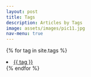 ```yaml
---
layout: post
title: Tags
description: Articles by Tags
image: assets/images/pic11.jpg
nav-menu: true
---
```


{% for tag in site.tags %}
<li><a href="{{ site.url }}/{{ tag }}">{{ tag }}</a></li>
{% endfor %}